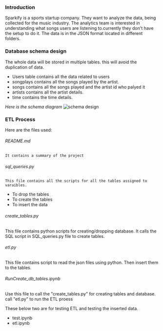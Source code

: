 ### Introduction

Sparkify is a sports startup company. They want to analyze the data, being collected for the music industry. The analytics team is interested in understanding what songs users are listening to.currently they don't have the setup to do it. The data is in the JSON format located in different folders.

### Database schema design 
The whole data will be stored in multiple tables. this will avoid the duplication of data.
* Users table contains all the data related to users
* songplays contains all the songs played by the artist.
* songs contains all the songs played and the artist id who palyed it
* artists contains all the artist details.
* time contains the time details.

_Here is the schema diagram_
![schema design](Schema_design.png)



### ETL Process
Here are the files used:
###### README.md
    It contains a summary of the project

###### sql_queries.py
    This file contains all the scripts for all the tables assigned to varaibles.
 * To drop the tables 
 * To create the tables 
 * To insert the data
    
###### create_tables.py
   This file contains python scripts for creating/dropping database. It calls the SQL script in SQL_queries.py file to create tables.
 
###### etl.py
This file contains script to read the json files using python. Then insert them to the tables.

###### RunCreate_db_tables.ipynb
  Use this file to call the "create_tables.py" for creating tables and database. call "etl.py" to run the ETL proess

These below two are for testing ETL and testing the inserted data.
* test.ipynb
* etl.ipynb